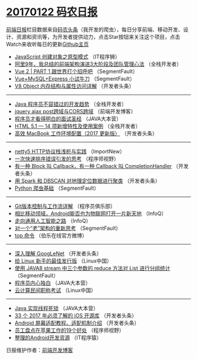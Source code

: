 # [20170122 码农日报](https://github.com/kujian/frontendDaily/blob/master/2017/01/22.md)

[前端日报](http://caibaojian.com/c/news)栏目数据来自[码农头条](http://hao.caibaojian.com/)（我开发的爬虫），每日分享前端、移动开发、设计、资源和资讯等，为开发者提供动力，点击Star按钮来关注这个项目，点击Watch来收听每日的更新[Github主页](https://github.com/kujian/frontendDaily)
* [JavaScript 创建对象之原型模式](http://hao.caibaojian.com/23104.html) （IT程序狮）
* [阿里9年，我总结的前端架构演进3大阶段及团队管理心法](http://hao.caibaojian.com/23055.html) （全栈开发者）
* [Vue 2 | PART 1 跟世界打个招呼吧](http://hao.caibaojian.com/23094.html) （SegmentFault）
* [Vue+MySQL+Express 小试牛刀](http://hao.caibaojian.com/23096.html) （SegmentFault）
* [V8 Object 内存结构与属性访问详解](http://hao.caibaojian.com/23082.html) （开发者头条）

***
* [Java 程序员不容错过的开发趋势](http://hao.caibaojian.com/23054.html) （全栈开发者）
* [jquery ajax post跨域与CORS跨域](http://hao.caibaojian.com/23105.html) （前端开发博客）
* [程序员才看得明白的面试圣经](http://hao.caibaojian.com/23074.html) （JAVA大本营）
* [HTML 5.1 — 14 项新增特性及使用案例](http://hao.caibaojian.com/23057.html) （全栈开发者）
* [高效 MacBook 工作环境配置（2017 更新版）](http://hao.caibaojian.com/23078.html) （开发者头条）

***
* [netty5 HTTP协议栈浅析与实践](http://hao.caibaojian.com/23050.html) （ImportNew）
* [一次快速排序错误引发的思考](http://hao.caibaojian.com/23097.html) （程序师视野）
* [有一种 Block 叫 Callback，有一种 Callback 叫 CompletionHandler](http://hao.caibaojian.com/23080.html) （开发者头条）
* [用 Spark 和 DBSCAN 对地理定位数据进行聚类](http://hao.caibaojian.com/23110.html) （开发者头条）
* [Python 爬虫基础](http://hao.caibaojian.com/23095.html) （SegmentFault）

***
* [Git版本控制与工作流详解](http://hao.caibaojian.com/23076.html) （程序员俱乐部）
* [相比移动领域，Android能否也为物联网打开一片新天地](http://hao.caibaojian.com/23048.html) （InfoQ）
* [走向通用人工智能之路](http://hao.caibaojian.com/23049.html) （InfoQ）
* [对一个“老”架构的重新思考](http://hao.caibaojian.com/23093.html) （SegmentFault）
* [top 命令](http://hao.caibaojian.com/23109.html) （伯乐在线官方微博）

***
* [深入理解 GoogLeNet](http://hao.caibaojian.com/23113.html) （开发者头条）
* [给 Linux 新手的最佳发行版](http://hao.caibaojian.com/23067.html) （Linux中国）
* [使用 JAVA8 stream 中三个参数的 reduce 方法对 List 进行分组统计](http://hao.caibaojian.com/23092.html) （SegmentFault）
* [程序员内心独白](http://hao.caibaojian.com/23072.html) （JAVA大本营）
* [云计算民间职称考试](http://hao.caibaojian.com/23066.html) （Linux中国）

***
* [Java 实现线程死锁](http://hao.caibaojian.com/23073.html) （JAVA大本营）
* [33 个 2017 年必须了解的 iOS 开源库](http://hao.caibaojian.com/23084.html) （开发者头条）
* [Android 屏幕适配教程、适配机制介绍](http://hao.caibaojian.com/23077.html) （开发者头条）
* [员工盘点在苹果工作的19个好处](http://hao.caibaojian.com/23098.html) （程序师视野）
* [整理的Android开发资源](http://hao.caibaojian.com/23089.html) （IT程序猿）

日报维护作者：[前端开发博客](http://caibaojian.com/) 